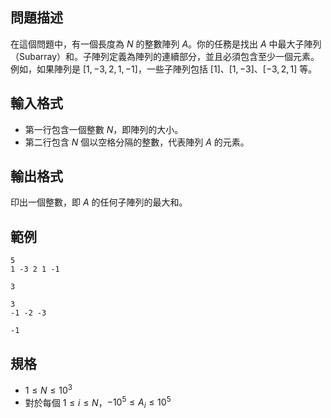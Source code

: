 ## 問題描述

在這個問題中，有一個長度為 $N$ 的整數陣列 $A$。你的任務是找出 $A$ 中最大子陣列（Subarray）和。子陣列定義為陣列的連續部分，並且必須包含至少一個元素。例如，如果陣列是 $[1, -3, 2, 1, -1]$，一些子陣列包括 $[1]$、$[1, -3]$、$[-3, 2, 1]$ 等。

## 輸入格式

- 第一行包含一個整數 $N$，即陣列的大小。
- 第二行包含 $N$ 個以空格分隔的整數，代表陣列 $A$ 的元素。

## 輸出格式

印出一個整數，即 $A$ 的任何子陣列的最大和。

## 範例

```input1
5
1 -3 2 1 -1
```

```output1
3
```

```input2
3
-1 -2 -3
```

```output2
-1
```

## 規格

- $1 \leq N \leq 10^3$
- 對於每個 $1 \leq i \leq N$，$-10^5 \leq A_i \leq 10^5$
